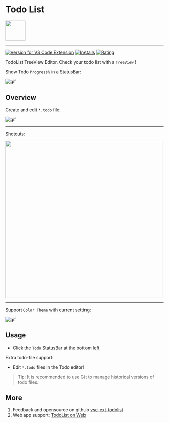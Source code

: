 # Todo List

<img height="64px" src="https://cdn.jsdelivr.net/gh/saber2pr/MyWeb@master/resource/image/vsc-todo-v3-logo-title.png" />

---

[![Version for VS Code Extension](https://vsmarketplacebadge.apphb.com/version-short/saber2pr.todolist.svg?logo=visual-studio-code)](https://marketplace.visualstudio.com/items?itemName=saber2pr.todolist) [![Installs](https://vsmarketplacebadge.apphb.com/installs/saber2pr.todolist.svg)](https://marketplace.visualstudio.com/items?itemName=saber2pr.todolist) [![Rating](https://vsmarketplacebadge.apphb.com/rating/saber2pr.todolist.svg)](https://marketplace.visualstudio.com/items?itemName=saber2pr.todolist)

TodoList TreeView Editor. Check your todo list with a `TreeView` !

Show Todo `Progress%` in a StatusBar:

![gif](https://cdn.jsdelivr.net/gh/saber2pr/MyWeb@master/resource/image/0603vsc-todolist-progress.png)

## Overview

Create and edit `*.todo` file:

![gif](https://cdn.jsdelivr.net/gh/saber2pr/MyWeb@master/resource/image/0603vsc-todolist-p1.gif)

---

Shotcuts:

<image width="500px" src="https://cdn.jsdelivr.net/gh/saber2pr/MyWeb@master/resource/image/0603vsc-todolist-p0.png" />

---

Support `Color Theme` with current setting:

![gif](https://cdn.jsdelivr.net/gh/saber2pr/MyWeb@master/resource/image/vsc-todo-v3-theme.gif)

## Usage

- Click the `Todo` StatusBar at the bottom left.

Extra todo-file support:

- Edit `*.todo` files in the Todo editor!

> Tip: It is recommended to use Git to manage historical versions of todo files.

## More

1. Feedback and opensource on github [vsc-ext-todolist](https://github.com/Saber2pr/vsc-ext-todolist)
2. Web app support: [TodoList on Web](https://fronted-tsx-developer.github.io/demos/todotree/index.html)
